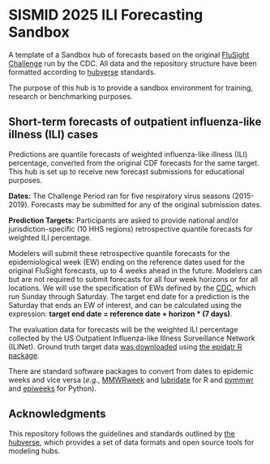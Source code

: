 # SISMID 2025 ILI Forecasting Sandbox

A template of a Sandbox hub of forecasts based on the original [FluSight Challenge](https://github.com/cdcepi/FluSight-forecasts) run by the CDC. All data and the repository structure have been formatted according to [hubverse](https://hubverse.io/) standards.

The purpose of this hub is to provide a sandbox environment for training, research or benchmarking purposes.

## Short-term forecasts of outpatient influenza-like illness (ILI) cases

Predictions are quantile forecasts of weighted influenza-like illness (ILI) percentage, converted from the original CDF forecasts for the same target. This hub is set up to receive new forecast submissions for educational purposes.

**Dates:** The Challenge Period ran for five respiratory virus seasons (2015-2019). Forecasts may be submitted for any of the original submission dates.

**Prediction Targets:**
Participants are asked to provide national and/or jurisdiction-specific (10 HHS regions) retrospective quantile forecasts for weighted ILI percentage.

Modelers will submit these retrospective quantile forecasts for the epidemiological week (EW) ending on the reference dates used for the original FluSight forecasts, up to 4 weeks ahead in the future. Modelers can but are not required to submit forecasts for all four week horizons or for all locations. We will use the specification of EWs defined by the
[CDC](https://wwwn.cdc.gov/nndss/document/MMWR_Week_overview.pdf), which run Sunday through Saturday. The target end
date for a prediction is the Saturday that ends an EW of interest, and can be calculated using the expression:
**target end date = reference date + horizon * (7 days)**.

The evaluation data for forecasts will be the weighted ILI percentage collected by the US Outpatient Influenza-like Illness Surveillance Network (ILINet).
Ground truth target data [was downloaded](target-data/get_target_data.R) using [the epidatr R package](https://cmu-delphi.github.io/epidatr/).

There are standard software packages to convert from dates to epidemic weeks and vice versa (*e.g.*,
[MMWRweek](https://cran.r-project.org/web/packages/MMWRweek/) and
[lubridate](https://lubridate.tidyverse.org/reference/week.html) for R and [pymmwr](https://pypi.org/project/pymmwr/)
and [epiweeks](https://pypi.org/project/epiweeks/) for Python).

## Acknowledgments

This repository follows the guidelines and standards outlined by [the
hubverse](https://hubverse.io), which provides a set of data formats and open source tools for modeling hubs.
